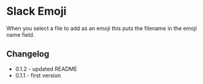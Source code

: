 # Slack Emoji

When you select a file to add as an emoji this puts the filename in the emoji name field.


## Changelog

 * 0.1.2 - updated README
 * 0.1.1 - first version
